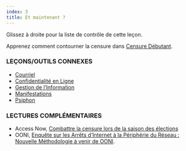 ```yaml
---
index: 3
title: Et maintenant ?
---
```

Glissez à droite pour la liste de contrôle de cette leçon.

Apprenez comment contourner la censure dans [Censure Débutant](umbrella://communications/censorship/beginner).

### LEÇONS/OUTILS CONNEXES

*   [Courriel](umbrella://communications/courriel/beginner) 
* [Confidentialité en Ligne](umbrella://communications/online-privacy)
*   [Gestion de l’Information](umbrella://information/managing-information)
*   [Manifestations](umbrella://work/protests/beginner)
*   [Psiphon](umbrella://tools/messagging/s_psiphon.md)

### LECTURES COMPLÉMENTAIRES

*   Access Now, [Combattre la censure lors de la saison des élections](https://www.accessnow.org/fighting-censorship-in-2018-elections/)
*   OONI, [Enquête sur les Arrêts d’Internet à la Périphérie du Réseau : Nouvelle Méthodologie à venir de OONI](https://ooni.torproject.org/post/investigating-internet-blackouts/).